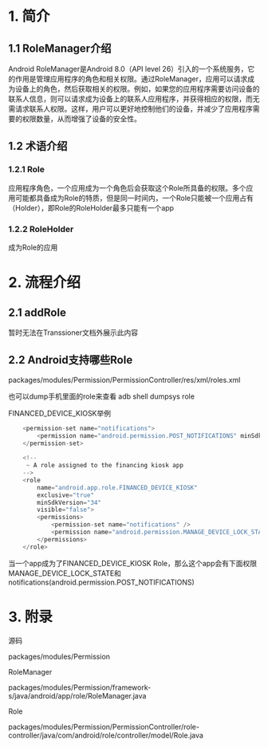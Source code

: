 


# 1. 简介
## 1.1 RoleManager介绍
Android RoleManager是Android 8.0（API level 26）引入的一个系统服务，它的作用是管理应用程序的角色和相关权限。通过RoleManager，应用可以请求成为设备上的角色，然后获取相关的权限。例如，如果您的应用程序需要访问设备的联系人信息，则可以请求成为设备上的联系人应用程序，并获得相应的权限，而无需请求联系人权限。这样，用户可以更好地控制他们的设备，并减少了应用程序需要的权限数量，从而增强了设备的安全性。

## 1.2 术语介绍
### 1.2.1 Role
应用程序角色，一个应用成为一个角色后会获取这个Role所具备的权限。多个应用可能都具备成为Role的特质，但是同一时间内，一个Role只能被一个应用占有（Holder），即Role的RoleHolder最多只能有一个app

### 1.2.2 RoleHolder
成为Role的应用

# 2. 流程介绍
## 2.1 addRole
暂时无法在Transsioner文档外展示此内容

## 2.2 Android支持哪些Role
packages/modules/Permission/PermissionController/res/xml/roles.xml

也可以dump手机里面的role来查看
adb shell dumpsys role

FINANCED_DEVICE_KIOSK举例
```java
    <permission-set name="notifications">                                                                                                                                   
        <permission name="android.permission.POST_NOTIFICATIONS" minSdkVersion="33" />
    </permission-set>
 
    <!--
     ~ A role assigned to the financing kiosk app
    -->
    <role
        name="android.app.role.FINANCED_DEVICE_KIOSK"
        exclusive="true"
        minSdkVersion="34"
        visible="false">
        <permissions>
            <permission-set name="notifications" />
            <permission name="android.permission.MANAGE_DEVICE_LOCK_STATE" />
        </permissions>
    </role>
```
当一个app成为了FINANCED_DEVICE_KIOSK Role，那么这个app会有下面权限MANAGE_DEVICE_LOCK_STATE和notifications(android.permission.POST_NOTIFICATIONS)


# 3. 附录
源码

packages/modules/Permission


RoleManager

packages/modules/Permission/framework-s/java/android/app/role/RoleManager.java

Role

packages/modules/Permission/PermissionController/role-controller/java/com/android/role/controller/model/Role.java

